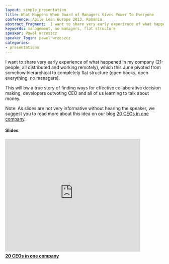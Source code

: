 ```yaml
---
layout: simple_presentation
title: What Happens When Board of Managers Gives Power To Everyone
conference: Agile Lean Europe 2013, Romania
abstract_fragment:  I want to share very early experience of what happened in my company (21-people, all distributed and working remotely), which this June pivoted from somehow hierarchical to completely flat structure (open books, open everything, no managers).
keywords: management, no managers, flat structure
speaker: Paweł Wrzeszcz
speaker_login: pawel_wrzeszcz
categories:
- presentations
---
```


I want to share very early experience of what happened in my company (21-people, all distributed and working remotely),
which this June pivoted from somehow hierarchical to completely flat structure (open books, open everything, no managers).

This will bw a true story of finding ways for effective collaborative decision making, developers outvoting CEO
and all of us learning to talk about money.

Note: As slides are not very informative without hearing the speaker, we suggest you to read more about this idea on our blog
[20 CEOs in one company](https://softwaremill.com/20-ceos-in-one-company/).

<h4>Slides</h4>
<iframe src="https://www.slideshare.net/slideshow/embed_code/29594515?rel=0" width="427" height="356" frameborder="0" marginwidth="0" marginheight="0" scrolling="no" style="border:1px solid #CCC;border-width:1px 1px 0;margin-bottom:5px" allowfullscreen> </iframe> <div style="margin-bottom:5px"> <strong> <a href="https://www.slideshare.net/SoftwareMill/20-ceos-in-one-company" title="20 CEOs in one company" target="_blank">20 CEOs in one company</a> </strong></div>
